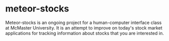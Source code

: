 # meteor-stocks

Meteor-stocks is an ongoing project for a human-computer interface class at McMaster University.
It is an attempt to improve on today's stock market applications for tracking information about stocks that you are interested in.
